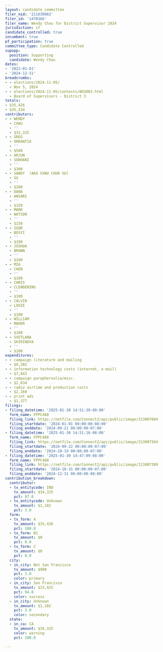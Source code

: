 ```yaml
---
layout: candidate_committee
filer_nid: '211630082'
filer_id: '1470166'
filer_name: Wendy Chau for District Supervisor 2024
jurisdiction: sf
candidate_controlled: true
incumbent: true
pf_participation: true
committee_type: Candidate Controlled
supopp:
  position: Supporting
  candidate: Wendy Chau
dates:
- '2022-01-01'
- '2024-12-31'
breadcrumbs:
- - elections/2024-11-05/
  - Nov 5, 2024
- - elections/2024-11-05/contests/BOSD03.html
  - Board of Supervisors - District 3
totals:
- $35,426
- $35,534
contributors:
- - WENDY
  - CHAU
  - ''
  - $32,325
- - GREG
  - ORRANTIA
  - ''
  - $500
- - ARJUN
  - SODHANI
  - ''
  - $300
- - SANDY  (AKA SXWU CHUN SU)
  - SU
  - ''
  - $200
- - DANA
  - ANSARI
  - ''
  - $150
- - MARK
  - WATSON
  - ''
  - $150
- - IGOR
  - BOSYI
  - ''
  - $100
- - JOSHUA
  - BROWN
  - ''
  - $100
- - MIA
  - CHEN
  - ''
  - $100
- - CHRIS
  - CLENDENING
  - ''
  - $100
- - CALVIN
  - LOUIE
  - ''
  - $100
- - WILLIAM
  - MAHER
  - ''
  - $100
- - SVETLANA
  - SHIRINOVA
  - ''
  - $100
expenditures:
- - campaign literature and mailing
  - $9,202
- - information technology costs (internet, e-mail)
  - $7,843
- - campaign paraphernalia/misc.
  - $2,634
- - radio airtime and production costs
  - $2,160
- - print ads
  - $1,377
filings:
- filing_datetime: '2025-01-30 14:51:39-08:00'
  form_name: FPPC460
  filing_link: https://netfile.com/Connect2/api/public/image/213007604
  filing_startdate: '2024-01-01 00:00:00-08:00'
  filing_enddate: '2024-09-21 00:00:00-07:00'
- filing_datetime: '2025-01-30 14:51:16-08:00'
  form_name: FPPC460
  filing_link: https://netfile.com/Connect2/api/public/image/213007564
  filing_startdate: '2024-09-22 00:00:00-07:00'
  filing_enddate: '2024-10-19 00:00:00-07:00'
- filing_datetime: '2025-01-30 14:47:09-08:00'
  form_name: FPPC460
  filing_link: https://netfile.com/Connect2/api/public/image/213007389
  filing_startdate: '2024-10-31 00:00:00-07:00'
  filing_enddate: '2024-12-31 00:00:00-08:00'
contribution_breakdown:
  contributor:
  - tx_entitycode: IND
    tx_amount: $34,325
    pct: 97.0
  - tx_entitycode: Unknown
    tx_amount: $1,102
    pct: 3.0
  form:
  - tx_form: A
    tx_amount: $35,426
    pct: 100.0
  - tx_form: B1
    tx_amount: $0
    pct: 0.0
  - tx_form: C
    tx_amount: $0
    pct: 0.0
  city:
  - in_city: Not San Francisco
    tx_amount: $900
    pct: 3.0
    color: primary
  - in_city: San Francisco
    tx_amount: $33,425
    pct: 94.0
    color: success
  - in_city: Unknown
    tx_amount: $1,102
    pct: 3.0
    color: secondary
  state:
  - in_ca: CA
    tx_amount: $34,325
    color: warning
    pct: 100.0

---
```

